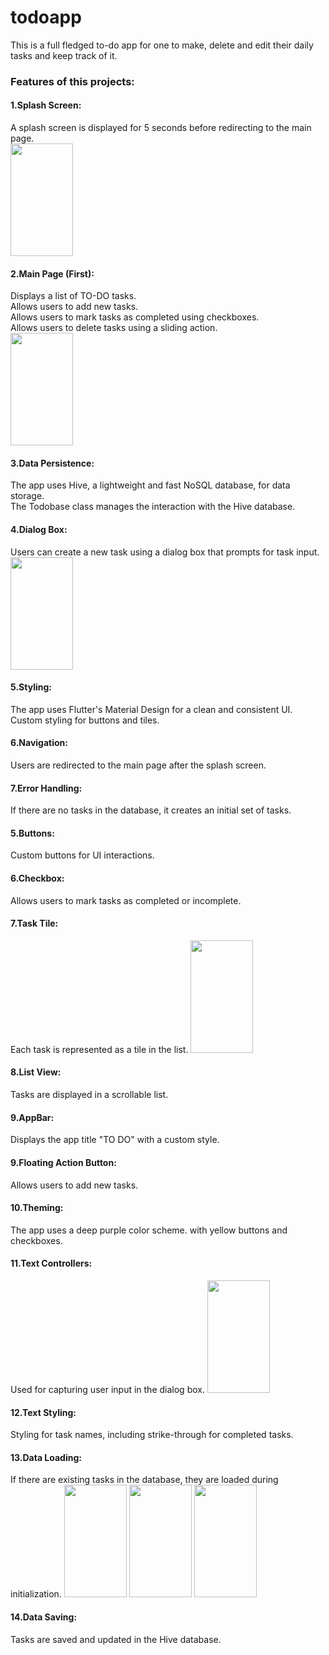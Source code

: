 # todoapp

This is a full fledged to-do app for one to make, delete and edit their daily tasks and keep track of it.

### Features of this projects:
#### 1.Splash Screen:
A splash screen is displayed for 5 seconds before redirecting to the main page.<br>
<img src="https://github.com/Riya-Jalgaonkar/ToDoApp/assets/136700099/877d3fa0-5974-4d4e-8ea0-09e83d6305a7" width="100" height="180">

#### 2.Main Page (First):
Displays a list of TO-DO tasks.<br>
Allows users to add new tasks.<br>
Allows users to mark tasks as completed using checkboxes.<br>
Allows users to delete tasks using a sliding action.<br>
<img src="https://github.com/Riya-Jalgaonkar/ToDoApp/assets/136700099/cb906bf6-224d-413f-a58c-962fd4468444" width="100" height="180">

#### 3.Data Persistence:
The app uses Hive, a lightweight and fast NoSQL database, for data storage.<br>
The Todobase class manages the interaction with the Hive database.<br>

#### 4.Dialog Box:
Users can create a new task using a dialog box that prompts for task input.<br>
<img src="https://github.com/Riya-Jalgaonkar/ToDoApp/assets/136700099/3c06b542-9fb7-49aa-b06c-df71e1eee96c" width="100" height="180">

#### 5.Styling:
The app uses Flutter's Material Design for a clean and consistent UI.<br>
Custom styling for buttons and tiles.

#### 6.Navigation:
Users are redirected to the main page after the splash screen.

#### 7.Error Handling:
If there are no tasks in the database, it creates an initial set of tasks.

#### 5.Buttons:
Custom buttons for UI interactions.

#### 6.Checkbox:
Allows users to mark tasks as completed or incomplete.

#### 7.Task Tile:
Each task is represented as a tile in the list.
<img src="https://github.com/Riya-Jalgaonkar/ToDoApp/assets/136700099/9c781b51-f53f-418d-922f-b0a58ba1e6db" width="100" height="180">

#### 8.List View:
Tasks are displayed in a scrollable list.

#### 9.AppBar:
Displays the app title "TO DO" with a custom style.

#### 9.Floating Action Button:
Allows users to add new tasks.

#### 10.Theming:
The app uses a deep purple color scheme. with yellow buttons and checkboxes.

#### 11.Text Controllers:
Used for capturing user input in the dialog box.
<img src="https://github.com/Riya-Jalgaonkar/ToDoApp/assets/136700099/54b11b71-4b8e-41ab-946c-29828fb280df" width="100" height="180">

#### 12.Text Styling:
Styling for task names, including strike-through for completed tasks.

#### 13.Data Loading:
If there are existing tasks in the database, they are loaded during initialization.
<img src="https://github.com/Riya-Jalgaonkar/ToDoApp/assets/136700099/f8f3995d-e131-473c-97c6-ec6b9060f6fa" width="100" height="180">
<img src="https://github.com/Riya-Jalgaonkar/ToDoApp/assets/136700099/3a7dcb19-7481-43ff-9a98-5be7971ba2d8" width="100" height="180">
<img src="https://github.com/Riya-Jalgaonkar/ToDoApp/assets/136700099/0034a879-c333-4cf2-821f-39f93337dea5" width="100" height="180">

#### 14.Data Saving:
Tasks are saved and updated in the Hive database.

